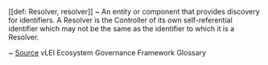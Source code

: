 [[def: Resolver, resolver]]
~ An entity or component that provides discovery for identifiers. A Resolver is the Controller of its own self-referential identifier which may not be the same as the identifier to which it is a Resolver. 

~ [Source](https://www.gleif.org/vlei/introducing-the-vlei-ecosystem-governance-framework/2023-12-15_vlei-egf-v2.0-glossary_v1.3_final.pdf) vLEI Ecosystem Governance Framework Glossary
